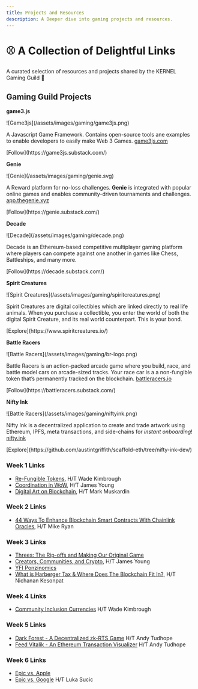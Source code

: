 ```yaml
---
title: Projects and Resources
description: A Deeper dive into gaming projects and resources.
---
```


# ⚾ A Collection of Delightful Links

A curated selection of resources and projects shared by the KERNEL Gaming Guild 🙏

## Gaming Guild Projects

<div markdown="1" class="card third sidebar gemoji tool">

**game3.js**

<div markdown="2" class="tool-image">
![Game3js](/assets/images/gaming/game3js.png)
</div>

A Javascript Game Framework. Contains open-source tools ane examples to enable developers to easily make Web 3 Games.
[game3js.com](https://www.game3js.com)

<div markdown="2" class="tool-link">
[Follow](https://game3js.substack.com/)
</div>

</div>


<div markdown="1" class="card third sidebar gemoji tool">

**Genie**

<div markdown="2" class="tool-image">
![Genie](/assets/images/gaming/genie.svg)
</div>

A Reward platform for no-loss challenges.
**Genie** is integrated with popular online games and enables community-driven tournaments and challenges.
[app.thegenie.xyz](https://app.thegenie.xyz/)

<div markdown="3" class="tool-link">
[Follow](https://genie.substack.com/)
</div>

</div>

<div markdown="1" class="card third sidebar gemoji tool">

**Decade**

<div markdown="2" class="tool-image">
![Decade](/assets/images/gaming/decade.png)
</div>

Decade is an Ethereum-based competitive multiplayer gaming platform where players can compete against one another in games like Chess, Battleships, and many more.

<div markdown="3" class="tool-link">
[Follow](https://decade.substack.com/)
</div>

</div>

<div markdown="1" class="card third sidebar gemoji tool">

**Spirit Creatures**

<div markdown="2" class="tool-image">
![Spirit Creatures](/assets/images/gaming/spiritcreatures.png)
</div>

Spirit Creatures are digital collectibles which are linked directly to real life animals. When you purchase a collectible, you enter the world of both the digital Spirit Creature, and its real world counterpart. This is your bond.

<div markdown="3" class="tool-link">
[Explore](https://www.spiritcreatures.io/)
</div>

</div>


<div markdown="1" class="card third sidebar gemoji tool">

**Battle Racers**

<div markdown="2" class="tool-image">
![Battle Racers](/assets/images/gaming/br-logo.png)
</div>

Battle Racers is an action-packed arcade game where you build, race, and battle model cars on arcade-sized tracks. Your race car is a a non-fungible token that’s permanently tracked on the blockchain. [battleracers.io](https://battleracers.io)

<div markdown="3" class="tool-link">
[Follow](https://battleracers.substack.com/)
</div>

</div>

<div markdown="1" class="card third sidebar gemoji tool">

**Nifty Ink**

<div markdown="2" class="tool-image">
![Battle Racers](/assets/images/gaming/niftyink.png)
</div>

Nifty Ink is a decentralized application to create and trade artwork using Ethereum, IPFS, meta transactions, and side-chains for *instant onboarding*! [nifty.ink](https://nifty.ink)

<div markdown="3" class="tool-link">
[Explore](https://github.com/austintgriffith/scaffold-eth/tree/nifty-ink-dev/)
</div>

</div>

<div markdown="1" class="clear"></div>


### Week 1 Links
* [Re-Fungible Tokens](https://medium.com/swlh/re-fungible-tokens-in-collectible-card-games-73a61703226f), H/T Wade Kimbrough
* [Coordination in WoW](https://ecorner.stanford.edu/in-brief/the-knowledge-economy-of-world-of-warcraft/), H/T James Young
* [Digital Art on Blockchain](https://www.youtube.com/watch?v=BoYyP7J5Sh0), H/T Mark Muskardin

### Week 2 Links

* [44 Ways To Enhance Blockchain Smart Contracts With Chainlink Oracles](https://blog.chain.link/44-ways-to-enhance-your-smart-contract-with-chainlink/), H/T Mike Ryan


### Week 3 Links
* [Threes: The Rip-offs and Making Our Original Game](http://asherv.com/threes/threemails/)
* [Creators, Communities, and Crypto](https://www.fehrsam.xyz/blog/creators-communities-crypto), H/T James Young
* [YFI Ponzinomics](https://tonysheng.substack.com/p/yfi-ponzinomics)
* [What is Harberger Tax & Where Does The Blockchain Fit In?](https://medium.com/@simondlr/what-is-harberger-tax-where-does-the-blockchain-fit-in-1329046922c6), H/T Nichanan Kesonpat

### Week 4 Links
* [Community Inclusion Currencies](https://www.youtube.com/watch?v=bHM1DRHSUPw&feature=youtu.be) H/T Wade Kimbrough

### Week 5 Links
* [Dark Forest - A Decentralized zk-RTS Game](https://blog.zkga.me/announcing-darkforest) H/T Andy Tudhope
* [Feed Vitalik - An Ethereum Transaction Visualizer](https://feedvitalik.com/) H/T Andy Tudhope

### Week 6 Links
* [Epic vs. Apple](https://www.forbes.com/sites/davidthier/2020/08/13/freefortnite-watch-epic-games-anti-apple-198fortnite-commercial-here/)
* [Epic vs. Google](https://www.theverge.com/2020/8/13/21368363/epic-google-fortnite-lawsuit-antitrust-app-play-store-apple-removal) H/T Luka Sucic